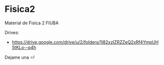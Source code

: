 # Fisica2
Material de Fisica 2 FIUBA

Drives:
* https://drive.google.com/drive/u/2/folders/1I82xzIZRZZeQ2xRf4YmpUH5tKLo--p4h

Dejame una ⭐!
